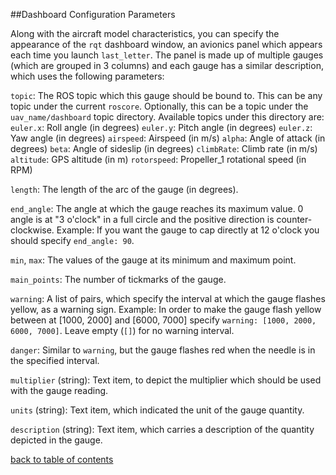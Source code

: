 ##Dashboard Configuration Parameters

Along with the aircraft model characteristics, you can specify the appearance of the `rqt` dashboard window, an avionics panel which appears each time you launch `last_letter`.
The panel is made up of multiple gauges (which are grouped in 3 columns) and each gauge has a similar description, which uses the following parameters:

`topic`: The ROS topic which this gauge should be bound to. This can be any topic under the current `roscore`. Optionally, this can be a topic under the `uav_name/dashboard` topic directory.
Available topics under this directory are:
`euler.x`: Roll angle (in degrees)
`euler.y`: Pitch angle (in degrees)
`euler.z`: Yaw angle (in degrees)
`airspeed`: Airspeed (in m/s)
`alpha`: Angle of attack (in degrees)
`beta`: Angle of sideslip (in degrees)
`climbRate`: Climb rate (in m/s)
`altitude`: GPS altitude (in m)
`rotorspeed`: Propeller_1 rotational speed (in RPM)

`length`: The length of the arc of the gauge (in degrees).

`end_angle`: The angle at which the gauge reaches its maximum value. 0 angle is at "3 o'clock" in a full circle and the positive direction is counter-clockwise.
Example: If you want the gauge to cap directly at 12 o'clock you should specify `end_angle: 90`.

`min`, `max`: The values of the gauge at its minimum and maximum point.

`main_points`: The number of tickmarks of the gauge.

`warning`: A list of pairs, which specify the interval at which the gauge flashes yellow, as a warning sign.
Example: In order to make the gauge flash yellow between at [1000, 2000] and [6000, 7000] specify `warning: [1000, 2000, 6000, 7000]`.
Leave empty (`[]`) for no warning interval.

`danger`: Similar to `warning`, but the gauge flashes red when the needle is in the specified interval.

`multiplier` (string): Text item, to depict the multiplier which should be used with the gauge reading.

`units` (string): Text item, which indicated the unit of the gauge quantity.

`description` (string): Text item, which carries a description of the quantity depicted in the gauge.

[back to table of contents](../../../README.md)